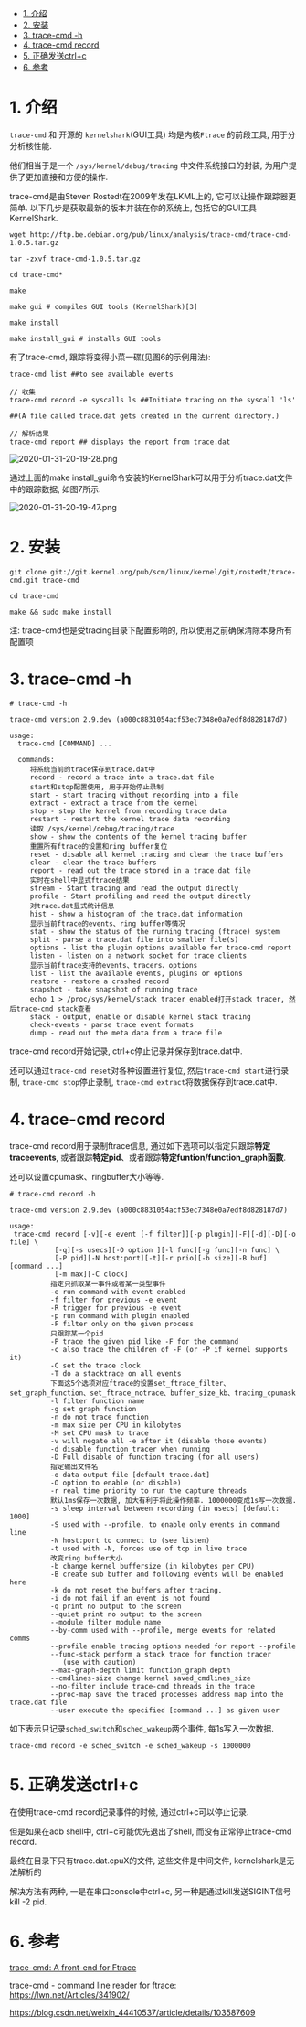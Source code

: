 
<!-- @import "[TOC]" {cmd="toc" depthFrom=1 depthTo=6 orderedList=false} -->

<!-- code_chunk_output -->

- [1. 介绍](#1-介绍)
- [2. 安装](#2-安装)
- [3. trace-cmd -h](#3-trace-cmd-h)
- [4. trace-cmd record](#4-trace-cmd-record)
- [5. 正确发送ctrl+c](#5-正确发送ctrlc)
- [6. 参考](#6-参考)

<!-- /code_chunk_output -->

# 1. 介绍

`trace-cmd` 和 开源的 `kernelshark`(GUI工具) 均是内核`Ftrace` 的前段工具, 用于分分析核性能.

他们相当于是一个 `/sys/kernel/debug/tracing` 中文件系统接口的封装, 为用户提供了更加直接和方便的操作.

trace-cmd是由Steven Rostedt在2009年发在LKML上的, 它可以让操作跟踪器更简单. 以下几步是获取最新的版本并装在你的系统上, 包括它的GUI工具KernelShark.

```
wget http://ftp.be.debian.org/pub/linux/analysis/trace-cmd/trace-cmd-1.0.5.tar.gz

tar -zxvf trace-cmd-1.0.5.tar.gz

cd trace-cmd*

make

make gui # compiles GUI tools (KernelShark)[3]

make install

make install_gui # installs GUI tools
```

有了trace-cmd, 跟踪将变得小菜一碟(见图6的示例用法):

```
trace-cmd list ##to see available events

// 收集
trace-cmd record -e syscalls ls ##Initiate tracing on the syscall 'ls'

##(A file called trace.dat gets created in the current directory.)

// 解析结果
trace-cmd report ## displays the report from trace.dat
```

![2020-01-31-20-19-28.png](./images/2020-01-31-20-19-28.png)

通过上面的make install_gui命令安装的KernelShark可以用于分析trace.dat文件中的跟踪数据, 如图7所示.

![2020-01-31-20-19-47.png](./images/2020-01-31-20-19-47.png)

# 2. 安装

```
git clone git://git.kernel.org/pub/scm/linux/kernel/git/rostedt/trace-cmd.git trace-cmd

cd trace-cmd

make && sudo make install
```

注: trace-cmd也是受tracing目录下配置影响的, 所以使用之前确保清除本身所有配置项

# 3. trace-cmd -h

```
# trace-cmd -h

trace-cmd version 2.9.dev (a000c8831054acf53ec7348e0a7edf8d828187d7)

usage:
  trace-cmd [COMMAND] ...

  commands:
     将系统当前的trace保存到trace.dat中
     record - record a trace into a trace.dat file
     start和stop配置使用, 用于开始停止录制
     start - start tracing without recording into a file
     extract - extract a trace from the kernel
     stop - stop the kernel from recording trace data
     restart - restart the kernel trace data recording
     读取 /sys/kernel/debug/tracing/trace
     show - show the contents of the kernel tracing buffer
     重置所有ftrace的设置和ring buffer复位
     reset - disable all kernel tracing and clear the trace buffers
     clear - clear the trace buffers
     report - read out the trace stored in a trace.dat file
     实时在shell中显式ftrace结果
     stream - Start tracing and read the output directly
     profile - Start profiling and read the output directly
     对trace.dat显式统计信息
     hist - show a histogram of the trace.dat information
     显示当前ftrace的events、ring buffer等情况
     stat - show the status of the running tracing (ftrace) system
     split - parse a trace.dat file into smaller file(s)
     options - list the plugin options available for trace-cmd report
     listen - listen on a network socket for trace clients
     显示当前ftrace支持的events、tracers、options
     list - list the available events, plugins or options
     restore - restore a crashed record
     snapshot - take snapshot of running trace
     echo 1 > /proc/sys/kernel/stack_tracer_enabled打开stack_tracer, 然后trace-cmd stack查看
     stack - output, enable or disable kernel stack tracing
     check-events - parse trace event formats
     dump - read out the meta data from a trace file
```

trace-cmd record开始记录, ctrl+c停止记录并保存到trace.dat中.

还可以通过`trace-cmd reset`对各种设置进行复位, 然后`trace-cmd start`进行录制, `trace-cmd stop`停止录制, `trace-cmd extract`将数据保存到trace.dat中.

# 4. trace-cmd record

trace-cmd record用于录制ftrace信息, 通过如下选项可以指定只跟踪**特定traceevents**, 或者跟踪**特定pid**、或者跟踪**特定funtion/function_graph函数**.

还可以设置cpumask、ringbuffer大小等等.

```
# trace-cmd record -h

trace-cmd version 2.9.dev (a000c8831054acf53ec7348e0a7edf8d828187d7)

usage:
 trace-cmd record [-v][-e event [-f filter]][-p plugin][-F][-d][-D][-o file] \
           [-q][-s usecs][-O option ][-l func][-g func][-n func] \
           [-P pid][-N host:port][-t][-r prio][-b size][-B buf][command ...]
           [-m max][-C clock]
          指定只抓取某一事件或者某一类型事件
          -e run command with event enabled
          -f filter for previous -e event
          -R trigger for previous -e event
          -p run command with plugin enabled
          -F filter only on the given process
          只跟踪某一个pid
          -P trace the given pid like -F for the command
          -c also trace the children of -F (or -P if kernel supports it)
          -C set the trace clock
          -T do a stacktrace on all events
          下面这5个选项对应ftrace的设置set_ftrace_filter、set_graph_function、set_ftrace_notrace、buffer_size_kb、tracing_cpumask
          -l filter function name
          -g set graph function
          -n do not trace function
          -m max size per CPU in kilobytes
          -M set CPU mask to trace
          -v will negate all -e after it (disable those events)
          -d disable function tracer when running
          -D Full disable of function tracing (for all users)
          指定输出文件名
          -o data output file [default trace.dat]
          -O option to enable (or disable)
          -r real time priority to run the capture threads
          默认1ms保存一次数据, 加大有利于将此操作频率. 1000000变成1s写一次数据.
          -s sleep interval between recording (in usecs) [default: 1000]
          -S used with --profile, to enable only events in command line
          -N host:port to connect to (see listen)
          -t used with -N, forces use of tcp in live trace
          改变ring buffer大小
          -b change kernel buffersize (in kilobytes per CPU)
          -B create sub buffer and following events will be enabled here
          -k do not reset the buffers after tracing.
          -i do not fail if an event is not found
          -q print no output to the screen
          --quiet print no output to the screen
          --module filter module name
          --by-comm used with --profile, merge events for related comms
          --profile enable tracing options needed for report --profile
          --func-stack perform a stack trace for function tracer
             (use with caution)
          --max-graph-depth limit function_graph depth
          --cmdlines-size change kernel saved_cmdlines_size
          --no-filter include trace-cmd threads in the trace
          --proc-map save the traced processes address map into the trace.dat file
          --user execute the specified [command ...] as given user
```

如下表示只记录`sched_switch`和`sched_wakeup`两个事件, 每1s写入一次数据.

```
trace-cmd record -e sched_switch -e sched_wakeup -s 1000000
```

# 5. 正确发送ctrl+c

在使用trace-cmd record记录事件的时候, 通过ctrl+c可以停止记录.

但是如果在adb shell中, ctrl+c可能优先退出了shell, 而没有正常停止trace-cmd record.

最终在目录下只有trace.dat.cpuX的文件, 这些文件是中间文件, kernelshark是无法解析的

解决方法有两种, 一是在串口console中ctrl+c, 另一种是通过kill发送SIGINT信号kill -2 pid.

# 6. 参考

[trace-cmd: A front-end for Ftrace](https://lwn.net/Articles/410200/)

trace-cmd - command line reader for ftrace: https://lwn.net/Articles/341902/

https://blog.csdn.net/weixin_44410537/article/details/103587609